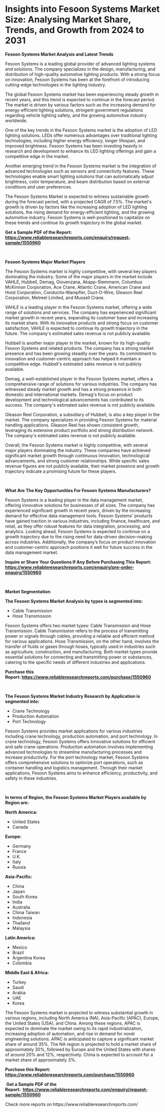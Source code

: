 <p><h1>Insights into Fesoon Systems Market Size: Analysing Market Share, Trends, and Growth from 2024 to 2031</h1></p><p><strong>Fesoon Systems Market Analysis and Latest Trends</strong></p>
<p><p>Fesoon Systems is a leading global provider of advanced lighting systems and solutions. The company specializes in the design, manufacturing, and distribution of high-quality automotive lighting products. With a strong focus on innovation, Fesoon Systems has been at the forefront of introducing cutting-edge technologies in the lighting industry.</p><p>The global Fesoon Systems market has been experiencing steady growth in recent years, and this trend is expected to continue in the forecast period. The market is driven by various factors such as the increasing demand for energy-efficient lighting solutions, stringent government regulations regarding vehicle lighting safety, and the growing automotive industry worldwide.</p><p>One of the key trends in the Fesoon Systems market is the adoption of LED lighting solutions. LEDs offer numerous advantages over traditional lighting technologies, including higher energy efficiency, longer lifespan, and improved brightness. Fesoon Systems has been investing heavily in research and development to enhance its LED lighting offerings and gain a competitive edge in the market.</p><p>Another emerging trend in the Fesoon Systems market is the integration of advanced technologies such as sensors and connectivity features. These technologies enable smart lighting solutions that can automatically adjust brightness, color temperature, and beam distribution based on external conditions and user preferences.</p><p>The Fesoon Systems Market is expected to witness sustainable growth during the forecast period, with a projected CAGR of 7.5%. The market's growth is driven by factors like the increasing adoption of LED lighting solutions, the rising demand for energy-efficient lighting, and the growing automotive industry. Fesoon Systems is well-positioned to capitalize on these trends and continue its growth trajectory in the global market.</p></p>
<p><strong>Get a Sample PDF of the Report:&nbsp; <a href="https://www.reliableresearchreports.com/enquiry/request-sample/1550960">https://www.reliableresearchreports.com/enquiry/request-sample/1550960</a></strong></p>
<p>&nbsp;</p>
<p><strong>Fesoon Systems Major Market Players</strong></p>
<p><p>The Fesoon Systems market is highly competitive, with several key players dominating the industry. Some of the major players in the market include VAHLE, Hubbell, Demag, Giovenzana, Akapp-Stemmann, Columbus McKinnon Corporation, Ace Crane, Atlantic Crane, American Crane and Hoist Corporation, Conductix-Wampfler, Duct-O-Wire, Gleason Reel Corporation, Metreel Limited, and Mussell Crane.</p><p>VAHLE is a leading player in the Fesoon Systems market, offering a wide range of solutions and services. The company has experienced significant market growth in recent years, expanding its customer base and increasing its market share. With its innovative products and strong focus on customer satisfaction, VAHLE is expected to continue its growth trajectory in the future. The company's estimated sales revenue is not publicly available.</p><p>Hubbell is another major player in the market, known for its high-quality Fesoon Systems and related products. The company has a strong market presence and has been growing steadily over the years. Its commitment to innovation and customer-centric approach has helped it maintain a competitive edge. Hubbell's estimated sales revenue is not publicly available.</p><p>Demag, a well-established player in the Fesoon Systems market, offers a comprehensive range of solutions for various industries. The company has witnessed steady market growth and has a strong presence in both domestic and international markets. Demag's focus on product development and technological advancements has contributed to its success. The company's estimated sales revenue is not publicly available.</p><p>Gleason Reel Corporation, a subsidiary of Hubbell, is also a key player in the market. The company specializes in providing Fesoon Systems for material handling applications. Gleason Reel has shown consistent growth, leveraging its extensive product portfolio and strong distribution network. The company's estimated sales revenue is not publicly available.</p><p>Overall, the Fesoon Systems market is highly competitive, with several major players dominating the industry. These companies have achieved significant market growth through continuous innovation, technological advancements, and strong customer relationships. While specific sales revenue figures are not publicly available, their market presence and growth trajectory indicate a promising future for these players.</p></p>
<p>&nbsp;</p>
<p><strong>What Are The Key Opportunities For Fesoon Systems Manufacturers?</strong></p>
<p><p>Fesoon Systems is a leading player in the data management market, offering innovative solutions for businesses of all sizes. The company has experienced significant growth in recent years, driven by the increasing demand for effective data management tools. Fesoon Systems’ products have gained traction in various industries, including finance, healthcare, and retail, as they offer robust features for data integration, processing, and analytics. Looking ahead, Fesoon Systems is expected to continue on a growth trajectory due to the rising need for data-driven decision-making across industries. Additionally, the company’s focus on product innovation and customer-centric approach positions it well for future success in the data management market.</p></p>
<p><strong>Inquire or Share Your Questions If Any Before Purchasing This Report: <a href="https://www.reliableresearchreports.com/enquiry/pre-order-enquiry/1550960">https://www.reliableresearchreports.com/enquiry/pre-order-enquiry/1550960</a></strong></p>
<p>&nbsp;</p>
<p><strong>Market Segmentation</strong></p>
<p><strong>The Fesoon Systems Market Analysis by types is segmented into:</strong></p>
<p><ul><li>Cable Transmission</li><li>Hose Transmission</li></ul></p>
<p><p>Fesoon Systems offers two market types: Cable Transmission and Hose Transmission. Cable Transmission refers to the process of transmitting power or signals through cables, providing a reliable and efficient method for various applications. Hose Transmission, on the other hand, involves the transfer of fluids or gases through hoses, typically used in industries such as agriculture, construction, and manufacturing. Both market types provide essential solutions for connecting and transmitting power or substances, catering to the specific needs of different industries and applications.</p></p>
<p><strong>Purchase this Report:&nbsp;<a href="https://www.reliableresearchreports.com/purchase/1550960">https://www.reliableresearchreports.com/purchase/1550960</a></strong></p>
<p>&nbsp;</p>
<p><strong>The Fesoon Systems Market Industry Research by Application is segmented into:</strong></p>
<p><ul><li>Crane Technology</li><li>Production Automation</li><li>Port Technology</li></ul></p>
<p><p>Fesoon Systems provides market applications for various industries including crane technology, production automation, and port technology. In crane technology, Fesoon Systems offers innovative solutions for efficient and safe crane operations. Production automation involves implementing advanced technologies to streamline manufacturing processes and increase productivity. For the port technology market, Fesoon Systems offers comprehensive solutions to optimize port operations, such as container handling and logistics management. Through their market applications, Fesoon Systems aims to enhance efficiency, productivity, and safety in these industries.</p></p>
<p>&nbsp;</p>
<p><strong>In terms of Region, the Fesoon Systems Market Players available by Region are:</strong></p>
<p>
    <p> <strong> North America: </strong>
        <ul>
            <li>United States</li>
            <li>Canada</li>
        </ul>
        </p> 
    <p> <strong> Europe: </strong>
        <ul>
            <li>Germany</li>
            <li>France</li>
            <li>U.K.</li>
            <li>Italy</li>
            <li>Russia</li>
        </ul>
        </p> 
    <p> <strong> Asia-Pacific: </strong>
        <ul>
            <li>China</li>
            <li>Japan</li>
            <li>South Korea</li>
            <li>India</li>
            <li>Australia</li>
            <li>China Taiwan</li>
            <li>Indonesia</li>
            <li>Thailand</li>
            <li>Malaysia</li>
        </ul>
        </p> 
    <p> <strong> Latin America: </strong>
        <ul>
            <li>Mexico</li>
            <li>Brazil</li>
            <li>Argentina Korea</li>
            <li>Colombia</li>
        </ul>
        </p> 
    <p> <strong> Middle East & Africa: </strong>
        <ul>
            <li>Turkey</li>
            <li>Saudi</li>
            <li>Arabia</li>
            <li>UAE</li>
            <li>Korea</li>
        </ul>
    </p>
    </p>
<p><p>The Fesoon Systems market is projected to witness substantial growth in various regions, including North America (NA), Asia-Pacific (APAC), Europe, the United States (USA), and China. Among these regions, APAC is expected to dominate the market owing to its rapid industrialization, increasing adoption of automation, and rise in demand for novel engineering solutions. APAC is anticipated to capture a significant market share of around 35%. The NA region is projected to hold a market share of approximately 30%, followed by Europe and the United States with shares of around 20% and 12%, respectively. China is expected to account for a market share of approximately 3%.</p></p>
<p><strong>Purchase this Report: <a href="https://www.reliableresearchreports.com/purchase/1550960">https://www.reliableresearchreports.com/purchase/1550960</a></strong></p>
<p>&nbsp;<strong>Get a Sample PDF of the Report:&nbsp;&nbsp;<a href="https://www.reliableresearchreports.com/enquiry/request-sample/1550960">https://www.reliableresearchreports.com/enquiry/request-sample/1550960</a></strong></p>
<p><strong></strong></p>
<p>Check more reports on https://www.reliableresearchreports.com/</p>